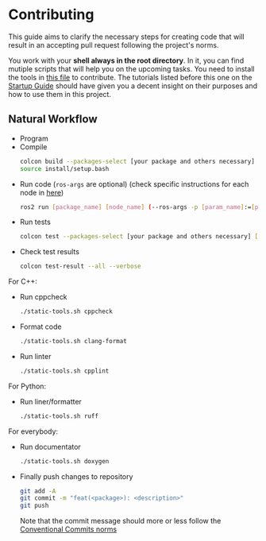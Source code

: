 # Contributing

This guide aims to clarify the necessary steps for creating code that will result in an accepting pull request following the project's norms.

You work with your **shell always in the root directory**. In it, you can find mutiple scripts that will help you on the upcoming tasks. You need to install the tools in [this file](../docs/technologies.md) to contribute. The tutorials listed before this one on the [Startup Guide](../docs/tutorials/startup_guide.md) should have given you a decent insight on their purposes and how to use them in this project.

## Natural Workflow 

- Program
- Compile
  ```sh
  colcon build --packages-select [your package and others necessary]
  source install/setup.bash
  ```
- Run code (`ros-args` are optional) (check specific instructions for each node in [here](../docs/tutorials/compile-test-run.md))
  ```sh
  ros2 run [package_name] [node_name] (--ros-args -p [param_name]:=[param_value])
  ```
- Run tests
  ```sh
  colcon test --packages-select [your package and others necessary] [--event-handler=console_direct+] #last part for verbose
  ```
- Check test results
  ```sh
  colcon test-result --all --verbose
  ```

For C++:
- Run cppcheck
  ```sh
  ./static-tools.sh cppcheck
  ```
- Format code
  ```sh
  ./static-tools.sh clang-format
  ```
- Run linter
  ```sh 
  ./static-tools.sh cpplint
  ```
For Python:
- Run liner/formatter
  ```sh
  ./static-tools.sh ruff 
  ```
For everybody:
- Run documentator
  ```sh
  ./static-tools.sh doxygen
  ```
- Finally push changes to repository
  ```sh
  git add -A
  git commit -m "feat(<package>): <description>"
  git push
  ```
  Note that the commit message should more or less follow the [Conventional Commits norms](https://www.conventionalcommits.org/en/v1.0.0-beta.4/)

